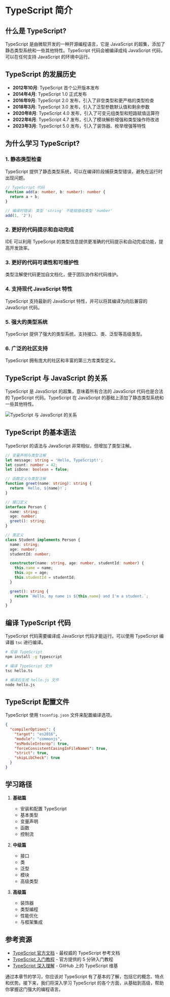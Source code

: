 # TypeScript 简介

## 什么是 TypeScript?
TypeScript 是由微软开发的一种开源编程语言，它是 JavaScript 的超集，添加了静态类型系统和一些其他特性。TypeScript 代码会被编译成纯 JavaScript 代码，可以在任何支持 JavaScript 的环境中运行。

## TypeScript 的发展历史
- **2012年10月**: TypeScript 首个公开版本发布
- **2014年4月**: TypeScript 1.0 正式发布
- **2016年9月**: TypeScript 2.0 发布，引入了非空类型和更严格的类型检查
- **2018年3月**: TypeScript 3.0 发布，引入了泛型参数默认值和剩余参数
- **2020年8月**: TypeScript 4.0 发布，引入了可变元组类型和短路赋值运算符
- **2022年6月**: TypeScript 4.7 发布，引入了模块解析增强和类型操作符改进
- **2023年3月**: TypeScript 5.0 发布，引入了装饰器、枚举增强等特性

## 为什么学习 TypeScript?
### 1. 静态类型检查
TypeScript 提供了静态类型系统，可以在编译阶段捕获类型错误，避免在运行时出现问题。

```typescript
// TypeScript 代码
function add(a: number, b: number): number {
  return a + b;
}

// 编译时错误: 类型 'string' 不能赋值给类型 'number'
add(1, '2');
```

### 2. 更好的代码提示和自动完成
IDE 可以利用 TypeScript 的类型信息提供更准确的代码提示和自动完成功能，提高开发效率。

### 3. 更好的代码可读性和可维护性
类型注解使代码更加自文档化，便于团队协作和代码维护。

### 4. 支持现代 JavaScript 特性
TypeScript 支持最新的 JavaScript 特性，并可以将其编译为向后兼容的 JavaScript 代码。

### 5. 强大的类型系统
TypeScript 提供了强大的类型系统，支持接口、类、泛型等高级类型。

### 6. 广泛的社区支持
TypeScript 拥有庞大的社区和丰富的第三方库类型定义。

## TypeScript 与 JavaScript 的关系
TypeScript 是 JavaScript 的超集，意味着所有合法的 JavaScript 代码也是合法的 TypeScript 代码。TypeScript 在 JavaScript 的基础上添加了静态类型系统和一些其他特性。

![TypeScript 与 JavaScript 的关系](https://i.imgur.com/1cTsD6C.png)

## TypeScript 的基本语法
TypeScript 的语法与 JavaScript 非常相似，但增加了类型注解。

```typescript
// 变量声明与类型注解
let message: string = 'Hello, TypeScript!';
let count: number = 42;
let isDone: boolean = false;

// 函数定义与类型注解
function greet(name: string): string {
  return `Hello, ${name}!`;
}

// 接口定义
interface Person {
  name: string;
  age: number;
  greet(): string;
}

// 类定义
class Student implements Person {
  name: string;
  age: number;
  studentId: number;

  constructor(name: string, age: number, studentId: number) {
    this.name = name;
    this.age = age;
    this.studentId = studentId;
  }

  greet(): string {
    return `Hello, my name is ${this.name} and I'm a student.`;
  }
}
```

## 编译 TypeScript 代码
TypeScript 代码需要编译成 JavaScript 代码才能运行。可以使用 TypeScript 编译器 `tsc` 进行编译。

```bash
# 安装 TypeScript
npm install -g typescript

# 编译 TypeScript 文件
tsc hello.ts

# 编译后生成 hello.js 文件
node hello.js
```

## TypeScript 配置文件
TypeScript 使用 `tsconfig.json` 文件来配置编译选项。

```json
{
  "compilerOptions": {
    "target": "es2016",
    "module": "commonjs",
    "esModuleInterop": true,
    "forceConsistentCasingInFileNames": true,
    "strict": true,
    "skipLibCheck": true
  }
}
```

## 学习路径
1. **基础篇**
   - 安装和配置 TypeScript
   - 基本类型
   - 变量声明
   - 函数
   - 控制流

2. **中级篇**
   - 接口
   - 类
   - 泛型
   - 模块
   - 高级类型

3. **高级篇**
   - 装饰器
   - 类型编程
   - 性能优化
   - 与框架集成

## 参考资源
- [TypeScript 官方文档](https://www.typescriptlang.org/docs/) - 最权威的 TypeScript 参考文档
- [TypeScript 入门教程](https://www.typescriptlang.org/docs/handbook/typescript-in-5-minutes.html) - 官方提供的 5 分钟入门教程
- [TypeScript 深入理解](https://github.com/microsoft/TypeScript/wiki) - GitHub 上的 TypeScript 维基

通过本章节的学习，你应该对 TypeScript 有了基本的了解，包括它的概念、特点和优势。接下来，我们将深入学习 TypeScript 的各个方面，从基础到高级，帮助你掌握这门强大的编程语言。